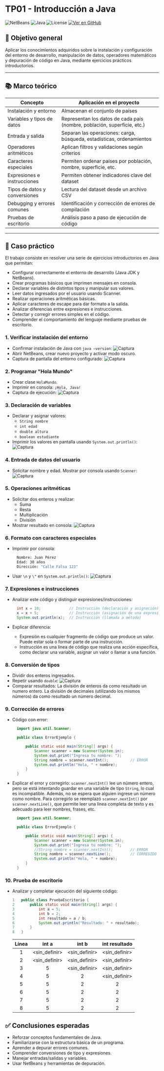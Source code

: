 # TP01 - Introducción a Java

![NetBeans](https://img.shields.io/badge/NetBeans-1B6AC6?logo=apache-netbeans-ide&logoColor=white) ![Java](https://img.shields.io/badge/Java-21.0.8.LTS-red.svg) ![License](https://img.shields.io/badge/license-MIT-green.svg) [![Ver en GitHub](https://img.shields.io/badge/Repositorio-GitHub-black?logo=github)](https://github.com/m415x/UTN-TUPaD-P2)

## 🎯 Objetivo general

Aplicar los conocimientos adquiridos sobre la instalación y configuración del entorno de desarrollo, manipulación de datos, operadores matemáticos y depuración de código en Java, mediante ejercicios prácticos introductorios.

---

## 📚 Marco teórico

| Concepto                      | Aplicación en el proyecto                                                |
| ----------------------------- | ------------------------------------------------------------------------ |
| Instalación y entorno         | Almacenan el conjunto de países                                          |
| Variables y tipos de datos    | Representan los datos de cada país (nombre, población, superficie, etc.) |
| Entrada y salida              | Separan las operaciones: carga, búsqueda, estadísticas, ordenamientos    |
| Operadores aritméticos        | Aplican filtros y validaciones según criterios                           |
| Caracteres especiales         | Permiten ordenar países por población, nombre, superficie, etc.          |
| Expresiones e instrucciones   | Permiten obtener indicadores clave del dataset                           |
| Tipos de datos y conversiones | Lectura del dataset desde un archivo CSV                                 |
| Debugging y errores comunes   | Identificación y corrección de errores de compilación                    |
| Pruebas de escritorio         | Análisis paso a paso de ejecución de código                              |

---

## 🧪 Caso práctico

El trabajo consiste en resolver una serie de ejercicios introductorios en Java que
permitan:

- Configurar correctamente el entorno de desarrollo (Java JDK y NetBeans).
- Crear programas básicos que imprimen mensajes en consola.
- Declarar variables de distintos tipos y manipular sus valores.
- Leer datos ingresados por el usuario usando Scanner.
- Realizar operaciones aritméticas básicas.
- Aplicar caracteres de escape para dar formato a la salida.
- Analizar diferencias entre expresiones e instrucciones.
- Detectar y corregir errores simples en el código.
- Comprender el comportamiento del lenguaje mediante pruebas de escritorio.

### 1. Verificar instalación del entorno

- Confirmar instalación de Java con `java –version`:
  ![Captura](../img/tp01-captura01.png)
- Abrir NetBeans, crear nuevo proyecto y activar modo oscuro.
- Captura de pantalla del entorno configurado:
  ![Captura](../img/tp01-captura02.png)

### 2. Programar "Hola Mundo"

- Crear clase `HolaMundo`.
- Imprimir en consola: `¡Hola, Java!`
- Captura de ejecución:
  ![Captura](../img/tp01-captura03.png)

### 3. Declaración de variables

- Declarar y asignar valores:
  - `String nombre`
  - `int edad`
  - `double altura`
  - `boolean estudiante`
- Imprimir los valores en pantalla usando `System.out.println()`:
  ![Captura](../img/tp01-captura04.png)

### 4. Entrada de datos del usuario

- Solicitar nombre y edad. Mostrar por consola usando `Scanner`:
  ![Captura](../img/tp01-captura05.png)

### 5. Operaciones aritméticas

- Solicitar dos enteros y realizar:
  - Suma
  - Resta
  - Multiplicación
  - División
- Mostrar resultado en consola:
  ![Captura](../img/tp01-captura06.png)

### 6. Formato con caracteres especiales

- Imprimir por consola:

  ```cmd
    Nombre: Juan Pérez
    Edad: 30 años
    Dirección: "Calle Falsa 123"
  ```

- Usar `\n` y `\"` en `System.out.println()`:
  ![Captura](../img/tp01-captura07.png)

### 7. Expresiones e instrucciones

- Analizar este código y distinguir expresiones/instrucciones:

  ```java
    int x = 10;             // Instrucción (declaración y asignación)
    x = x + 5;              // Instrucción (asignación de una expresión)
    System.out.println(x);  // Instrucción (llamada a método)
  ```

- Explicar diferencia:
  - Expresión es cualquier fragmento de código que produce un valor. Puede estar sola o formar parte de una instrucción.
  - Instrucción es una línea de código que realiza una acción específica, como declarar una variable, asignar un valor o llamar a una función.

### 8. Conversión de tipos

- Dividir dos enteros ingresados.
- Repetir usando `double`:
  ![Captura](../img/tp01-captura08.png)
- Comparar resultados: La división de enteros da como resultado un numero entero. La división de decimales (utilizando los mismos números) da como resultado un número decimal.

### 9. Corrección de errores

- Código con error:

  ```java
    import java.util.Scanner;

    public class ErrorEjemplo {

        public static void main(String[] args) {
            Scanner scanner = new Scanner(System.in);
            System.out.print("Ingresa tu nombre: ");
            String nombre = scanner.nextInt();          // ERROR
            System.out.println("Hola, " + nombre);
        }
    }
  ```

- Explicar el error y corregirlo: `scanner.nextInt()` lee un número entero, pero se está intentando guardar en una variable de tipo `String`, lo cual es incompatible. Además, no se espera que alguien ingrese un número como nombre. Para corregirlo se reemplazó `scanner.nextInt()` por `scanner.nextLine()`, que permite leer una línea completa de texto y es adecuado para leer nombres, frases, etc.

  ```java
    import java.util.Scanner;

    public class ErrorEjemplo {

        public static void main(String[] args) {
            Scanner scanner = new Scanner(System.in);
            System.out.print("Ingresa tu nombre: ");
            //String nombre = scanner.nextInt();        // ERROR
            String nombre = scanner.nextLine();         // CORREGIDO
            System.out.println("Hola, " + nombre);
        }
    }
  ```

### 10. Prueba de escritorio

- Analizar y completar ejecución del siguiente código:

  ```java
  1   public class PruebaEscritorio {
  2       public static void main(String[] args) {
  3           int a = 5;
  4           int b = 2;
  5           int resultado = a / b;
  6           System.out.println("Resultado: " + resultado);
  7       }
  8   }
  ```

  | Línea              | <center>int a</center> | <center>int b</center> | <center>int resultado</center> |
  | ------------------ | ---------------------- | ---------------------- | ------------------------------ |
  | <center>1</center> | <sin_definir>          | <sin_definir>          | <sin_definir>                  |
  | <center>2</center> | <sin_definir>          | <sin_definir>          | <sin_definir>                  |
  | <center>3</center> | <center>5</center>     | <sin_definir>          | <sin_definir>                  |
  | <center>4</center> | <center>5</center>     | <center>2</center>     | <sin_definir>                  |
  | <center>5</center> | <center>5</center>     | <center>2</center>     | <center>2</center>             |
  | <center>6</center> | <center>5</center>     | <center>2</center>     | <center>2</center>             |
  | <center>7</center> | <center>5</center>     | <center>2</center>     | <center>2</center>             |
  | <center>8</center> | <center>5</center>     | <center>2</center>     | <center>2</center>             |

## ✅ Conclusiones esperadas

- Reforzar conceptos fundamentales de Java.
- Familiarizarse con la estructura básica de un programa.
- Aprender a depurar errores comunes.
- Comprender conversiones de tipo y expresiones.
- Manejar entradas/salidas y variables.
- Usar NetBeans y herramientas de depuración.

